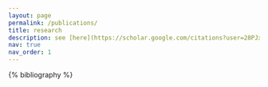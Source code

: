 ```yaml
---
layout: page
permalink: /publications/
title: research
description: see [here](https://scholar.google.com/citations?user=28PJxowAAAAJ&hl=en&oi=ao) for a full list
nav: true
nav_order: 1
---
```


<!-- _pages/publications.md -->
<div class="publications">

{% bibliography %}

</div>
